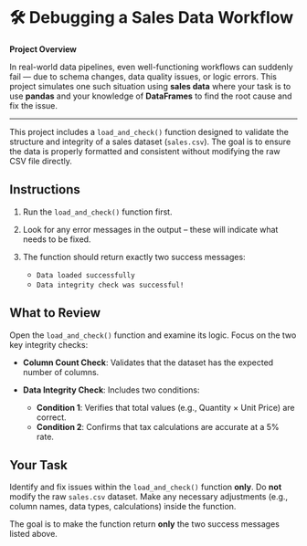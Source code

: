 # 🛠️ Debugging a Sales Data Workflow

**Project Overview**

In real-world data pipelines, even well-functioning workflows can suddenly fail — due to schema changes, data quality issues, or logic errors. This project simulates one such situation using **sales data** where your task is to use **pandas** and your knowledge of **DataFrames** to find the root cause and fix the issue.

---

This project includes a `load_and_check()` function designed to validate the structure and integrity of a sales dataset (`sales.csv`). The goal is to ensure the data is properly formatted and consistent without modifying the raw CSV file directly.

## Instructions

1. Run the `load_and_check()` function first.
2. Look for any error messages in the output – these will indicate what needs to be fixed.
3. The function should return exactly two success messages:

   * `Data loaded successfully`
   * `Data integrity check was successful!`

## What to Review

Open the `load_and_check()` function and examine its logic. Focus on the two key integrity checks:

* **Column Count Check**: Validates that the dataset has the expected number of columns.
* **Data Integrity Check**: Includes two conditions:

  * **Condition 1**: Verifies that total values (e.g., Quantity × Unit Price) are correct.
  * **Condition 2**: Confirms that tax calculations are accurate at a 5% rate.

## Your Task

Identify and fix issues within the `load_and_check()` function **only**.
Do **not** modify the raw `sales.csv` dataset.
Make any necessary adjustments (e.g., column names, data types, calculations) inside the function.

The goal is to make the function return **only** the two success messages listed above.
